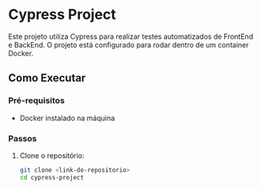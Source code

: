 # Cypress Project
Este projeto utiliza Cypress para realizar testes automatizados de FrontEnd e BackEnd. O projeto está configurado para rodar dentro de um container Docker.

## Como Executar

### Pré-requisitos
- Docker instalado na máquina

### Passos
1. Clone o repositório:
   ```bash
   git clone <link-do-repositorio>
   cd cypress-project
